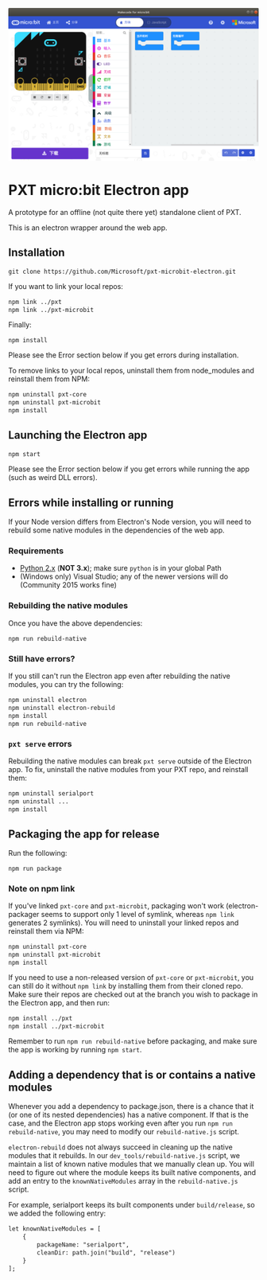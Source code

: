 ![Interface](Interface.png)

# PXT micro:bit Electron app

A prototype for an offline (not quite there yet) standalone client of PXT.

This is an electron wrapper around the web app.

## Installation
```
git clone https://github.com/Microsoft/pxt-microbit-electron.git
```

If you want to link your local repos:
```
npm link ../pxt
npm link ../pxt-microbit
```

Finally:
```
npm install
```

Please see the Error section below if you get errors during installation.

To remove links to your local repos, uninstall them from node_modules and reinstall them from NPM:
```
npm uninstall pxt-core
npm uninstall pxt-microbit
npm install
```

## Launching the Electron app
```
npm start
```

Please see the Error section below if you get errors while running the app (such as weird DLL errors).

## Errors while installing or running
If your Node version differs from Electron's Node version, you will need to rebuild some native modules in the dependencies of the web app.

### Requirements
- [Python 2.x](https://www.python.org/downloads/) (__NOT 3.x__); make sure `python` is in your global Path
- (Windows only) Visual Studio; any of the newer versions will do (Community 2015 works fine)

### Rebuilding the native modules
Once you have the above dependencies:
```
npm run rebuild-native
```

### Still have errors?
If you still can't run the Electron app even after rebuilding the native modules, you can try the following:
```
npm uninstall electron
npm uninstall electron-rebuild
npm install
npm run rebuild-native
```

### `pxt serve` errors
Rebuilding the native modules can break `pxt serve` outside of the Electron app. To fix, uninstall the native modules from your PXT repo, and reinstall them:

```
npm uninstall serialport
npm uninstall ...
npm install
```

## Packaging the app for release
Run the following:

```
npm run package
```

### Note on npm link
If you've linked `pxt-core` and `pxt-microbit`, packaging won't work (electron-packager seems to support only 1 level of symlink, whereas `npm link` generates 2 symlinks). You will need to uninstall your linked repos and reinstall them via NPM:
```
npm uninstall pxt-core
npm uninstall pxt-microbit
npm install
```

If you need to use a non-released version of `pxt-core` or `pxt-microbit`, you can still do it without `npm link` by installing them from their cloned repo. Make sure their repos are checked out at the branch you wish to package in the Electron app, and then run:
```
npm install ../pxt
npm install ../pxt-microbit
```

Remember to run `npm run rebuild-native` before packaging, and make sure the app is working by running `npm start`.

## Adding a dependency that is or contains a native modules
Whenever you add a dependency to package.json, there is a chance that it (or one of its nested dependencies) has a native component. If that is the case, and the Electron app stops working even after you run `npm run rebuild-native`, you may need to modify our `rebuild-native.js` script.

`electron-rebuild` does not always succeed in cleaning up the native modules that it rebuilds. In our `dev_tools/rebuild-native.js` script, we maintain a list of known native modules that we manually clean up. You will need to figure out where the module keeps its built native components, and add an entry to the `knownNativeModules` array in the `rebuild-native.js` script.

For example, serialport keeps its built components under `build/release`, so we added the following entry:

```
let knownNativeModules = [
    {
        packageName: "serialport",
        cleanDir: path.join("build", "release")
    }
];
```
